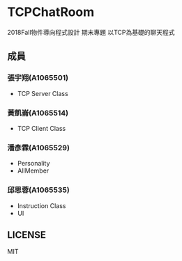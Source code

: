 # TCPChatRoom
2018Fall物件導向程式設計 期末專題
以TCP為基礎的聊天程式
## 成員
### 張宇翔(A1065501)
* TCP Server Class
### 黃凱崙(A1065514)
* TCP Client Class
### 潘彥霖(A1065529)
* Personality
* AllMember
### 邱思蓉(A1065535)
* Instruction Class
* UI
## LICENSE
MIT
